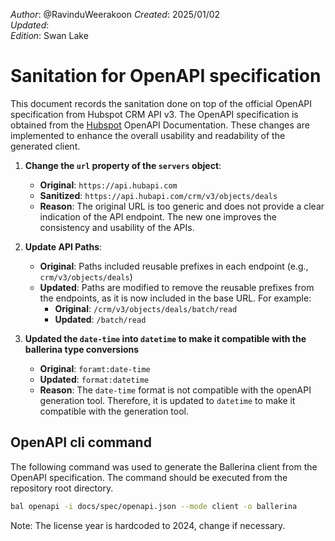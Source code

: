 _Author_: @RavinduWeerakoon
_Created_: 2025/01/02 \
_Updated_:  \
_Edition_: Swan Lake

# Sanitation for OpenAPI specification

This document records the sanitation done on top of the official OpenAPI specification from Hubspot CRM API v3. The OpenAPI specification is obtained from the [Hubspot](https://developers.hubspot.com/docs/reference/api) OpenAPI Documentation. These changes are implemented to enhance the overall usability and readability of the generated client.


1. **Change the `url` property of the `servers` object**:
    -  **Original**: `https://api.hubapi.com`
    -  **Sanitized**: `https://api.hubapi.com/crm/v3/objects/deals`
    -  **Reason**: The original URL is too generic and does not provide a clear indication of the API endpoint. The new one improves the consistency and usability of the APIs.
2. **Update API Paths**:
    -  **Original**: Paths included reusable prefixes in each endpoint (e.g., `crm/v3/objects/deals`)
    -  **Updated**: Paths are modified to remove the reusable prefixes from the endpoints, as it is now included in the base URL. For example:
        - **Original**: `/crm/v3/objects/deals/batch/read`
        - **Updated**: `/batch/read`

3. **Updated the `date-time` into `datetime` to make it compatible with the ballerina type conversions**
    - **Original**: `foramt:date-time`
    - **Updated**: `format:datetime`
    - **Reason**: The `date-time` format is not compatible with the openAPI generation tool. Therefore, it is updated to `datetime` to make it compatible with the generation tool.

## OpenAPI cli command

The following command was used to generate the Ballerina client from the OpenAPI specification. The command should be executed from the repository root directory.

```bash
bal openapi -i docs/spec/openapi.json --mode client -o ballerina
```
Note: The license year is hardcoded to 2024, change if necessary.
